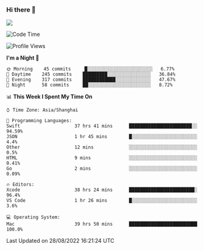 ### Hi there 👋

<!--
**JJAYCHEN1e/jjaychen1e** is a ✨ _special_ ✨ repository because its `README.md` (this file) appears on your GitHub profile.

Here are some ideas to get you started:

- 🔭 I’m currently working on ...
- 🌱 I’m currently learning ...
- 👯 I’m looking to collaborate on ...
- 🤔 I’m looking for help with ...
- 💬 Ask me about ...
- 📫 How to reach me: ...
- 😄 Pronouns: ...
- ⚡ Fun fact: ...
-->

[![](https://github-readme-stats.vercel.app/api?username=jjaychen1e&show_icons=true)](https://github.com/jjaychen1e/github-readme-stats?count_private=true)

<!--START_SECTION:waka-->
![Code Time](http://img.shields.io/badge/Code%20Time-162%20hrs%206%20mins-blue)

![Profile Views](http://img.shields.io/badge/Profile%20Views-1-blue)

**I'm a Night 🦉** 

```text
🌞 Morning    45 commits     █░░░░░░░░░░░░░░░░░░░░░░░░   6.77% 
🌆 Daytime    245 commits    █████████░░░░░░░░░░░░░░░░   36.84% 
🌃 Evening    317 commits    ████████████░░░░░░░░░░░░░   47.67% 
🌙 Night      58 commits     ██░░░░░░░░░░░░░░░░░░░░░░░   8.72%

```


📊 **This Week I Spent My Time On** 

```text
⌚︎ Time Zone: Asia/Shanghai

💬 Programming Languages: 
Swift                    37 hrs 41 mins      ███████████████████████░░   94.59% 
JSON                     1 hr 45 mins        █░░░░░░░░░░░░░░░░░░░░░░░░   4.4% 
Other                    12 mins             ░░░░░░░░░░░░░░░░░░░░░░░░░   0.5% 
HTML                     9 mins              ░░░░░░░░░░░░░░░░░░░░░░░░░   0.41% 
Go                       2 mins              ░░░░░░░░░░░░░░░░░░░░░░░░░   0.09%

🔥 Editors: 
Xcode                    38 hrs 24 mins      ████████████████████████░   96.4% 
VS Code                  1 hr 26 mins        █░░░░░░░░░░░░░░░░░░░░░░░░   3.6%

💻 Operating System: 
Mac                      39 hrs 50 mins      █████████████████████████   100.0%

```


 Last Updated on 28/08/2022 16:21:24 UTC
<!--END_SECTION:waka-->
